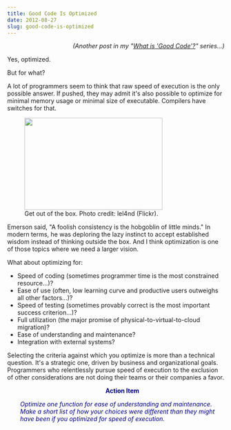 ```yaml
---
title: Good Code Is Optimized
date: 2012-08-27
slug: good-code-is-optimized
---
```


<p style="text-align:right;"><em>(Another post in my "<a href="what-is-good-code.md">What is 'Good Code'?</a>" series...)</em></p>
Yes, optimized.

But for what?

A lot of programmers seem to think that raw speed of execution is the only possible answer. If pushed, they may admit it's also possible to optimize for minimal memory usage or minimal size of executable. Compilers have switches for that.

<figure><img class=" " title="think outside the box..." src="http://farm7.staticflickr.com/6086/6062809527_fff6c530e4_n.jpg" alt="" width="320" height="213" /><figcaption>Get out of the box. Photo credit: lel4nd (Flickr).</figcaption></figure>

Emerson said, "A foolish consistency is the hobgoblin of little minds." In modern terms, he was deploring the lazy instinct to accept established wisdom instead of thinking outside the box. And I think optimization is one of those topics where we need a larger vision.

What about optimizing for:
<ul>
	<li>Speed of coding (sometimes programmer time is the most constrained resource...)?</li>
	<li>Ease of use (often, low learning curve and productive users outweighs all other factors...)?</li>
	<li>Speed of testing (sometimes provably correct is the most important success criterion...)?</li>
	<li>Full utilization (the major promise of physical-to-virtual-to-cloud migration)?</li>
	<li>Ease of understanding and maintenance?</li>
	<li>Integration with external systems?</li>
</ul>
Selecting the criteria against which you optimize is more than a technical question. It's a strategic one, driven by business and organizational goals. Programmers who relentlessly pursue speed of execution to the exclusion of other considerations are not doing their teams or their companies a favor.
<p style="padding-left:30px;text-align:center;"><strong><span style="color:#000080;">Action Item</span></strong></p>
<p style="padding-left:30px;"><em><span style="color:#000080;">Optimize one function for ease of understanding and maintenance. Make a short list of how your choices were different than they might have been if you optimized for speed of execution.</span></em></p>

